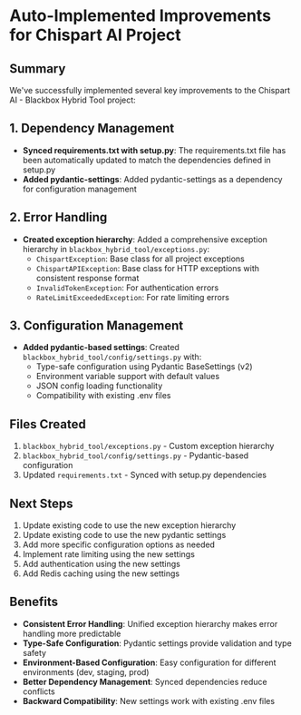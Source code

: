# Auto-Implemented Improvements for Chispart AI Project

## Summary

We've successfully implemented several key improvements to the Chispart AI - Blackbox Hybrid Tool project:

## 1. Dependency Management
- **Synced requirements.txt with setup.py**: The requirements.txt file has been automatically updated to match the dependencies defined in setup.py
- **Added pydantic-settings**: Added pydantic-settings as a dependency for configuration management

## 2. Error Handling
- **Created exception hierarchy**: Added a comprehensive exception hierarchy in `blackbox_hybrid_tool/exceptions.py`:
  - `ChispartException`: Base class for all project exceptions
  - `ChispartAPIException`: Base class for HTTP exceptions with consistent response format
  - `InvalidTokenException`: For authentication errors
  - `RateLimitExceededException`: For rate limiting errors

## 3. Configuration Management
- **Added pydantic-based settings**: Created `blackbox_hybrid_tool/config/settings.py` with:
  - Type-safe configuration using Pydantic BaseSettings (v2)
  - Environment variable support with default values
  - JSON config loading functionality
  - Compatibility with existing .env files

## Files Created
1. `blackbox_hybrid_tool/exceptions.py` - Custom exception hierarchy
2. `blackbox_hybrid_tool/config/settings.py` - Pydantic-based configuration
3. Updated `requirements.txt` - Synced with setup.py dependencies

## Next Steps
1. Update existing code to use the new exception hierarchy
2. Update existing code to use the new pydantic settings
3. Add more specific configuration options as needed
4. Implement rate limiting using the new settings
5. Add authentication using the new settings
6. Add Redis caching using the new settings

## Benefits
- **Consistent Error Handling**: Unified exception hierarchy makes error handling more predictable
- **Type-Safe Configuration**: Pydantic settings provide validation and type safety
- **Environment-Based Configuration**: Easy configuration for different environments (dev, staging, prod)
- **Better Dependency Management**: Synced dependencies reduce conflicts
- **Backward Compatibility**: New settings work with existing .env files